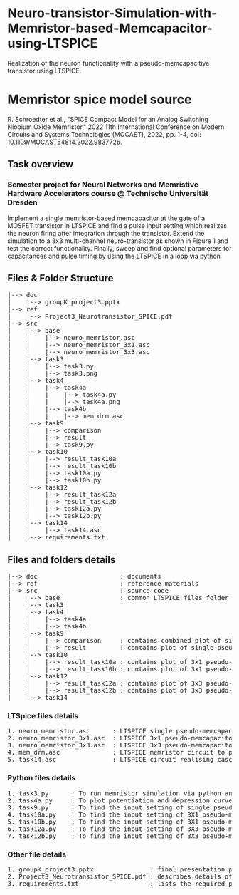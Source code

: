 # Neuro-transistor-Simulation-with-Memristor-based-Memcapacitor-using-LTSPICE
Realization of the neuron functionality with a pseudo-memcapacitive transistor using LTSPICE.

#  Memristor spice model source
R. Schroedter et al., "SPICE Compact Model for an Analog Switching Niobium Oxide Memristor," 2022 11th International Conference on Modern Circuits and Systems Technologies (MOCAST), 2022, pp. 1-4, doi: 10.1109/MOCAST54814.2022.9837726.

## Task overview 
### Semester project for Neural Networks and Memristive Hardware Accelerators course @ Technische Universität Dresden
Implement a single memristor-based memcapacitor at the gate of a MOSFET transistor in LTSPICE and find a pulse input setting which realizes the neuron firing after integration through the transistor. 
Extend the simulation to a 3x3 multi-channel neuro-transistor as shown in Figure 1 and test the correct functionality. 
Finally, sweep and find optional parameters for capacitances and pulse timing by using the LTSPICE in a loop via python

## Files & Folder Structure
<pre>
|--> doc                                       
|    |--> groupK_project3.pptx                 
|--> ref                                       
|    |--> Project3_Neurotransistor_SPICE.pdf   
|--> src                                       
|    |--> base                                 
|    |    |--> neuro_memristor.asc             
|    |    |--> neuro_memristor_3x1.asc         
|    |    |--> neuro_memristor_3x3.asc         
|    |--> task3                        
|    |    |--> task3.py                
|    |    |--> task3.png               
|    |--> task4                        
|    |    |--> task4a                  
|    |    |    |--> task4a.py          
|    |    |    |--> task4a.png         
|    |    |--> task4b               
|    |    |    |--> mem_drm.asc        
|    |--> task9        
|    |    |--> comparison              
|    |    |--> result                  
|    |    |--> task9.py                
|    |--> task10
|    |    |--> result_task10a          
|    |    |--> result_task10b          
|    |    |--> task10a.py              
|    |    |--> task10b.py              
|    |--> task12
|    |    |--> result_task12a          
|    |    |--> result_task12b          
|    |    |--> task12a.py              
|    |    |--> task12b.py              
|    |--> task14
|    |    |--> task14.asc              
|    |--> requirements.txt             
</pre>
  
## Files and folders details
<pre>
|--> doc                      : documents                                  
|--> ref                      : reference materials                 
|--> src                      : source code               
|    |--> base                : common LTSPICE files folder                        
|    |--> task3                       
|    |--> task4                              
|    |    |--> task4a                   
|    |    |--> task4b         
|    |--> task9               
|    |    |--> comparison     : contains combined plot of single pseudo-memcapacitor output for different memristor state 
|    |    |--> result         : contains plot of single pseudo-memcapacitor output for different memristor state run
|    |--> task10
|    |    |--> result_task10a : contains plot of 3x1 pseudo-memcapacitor output for different memristor state 
|    |    |--> result_task10b : contains plot of 3x1 pseudo-memcapacitor output for different memristor state with ttfs
|    |--> task12
|    |    |--> result_task12a : contains plot of 3x3 pseudo-memcapacitor output for different memristor state (Column-wise)
|    |    |--> result_task12b : contains plot of 3x3 pseudo-memcapacitor output for different memristor state (Row-wise)
|    |--> task14             
</pre>
  
### LTSpice files details
<pre>
1. neuro_memristor.asc      : LTSPICE single pseudo-memcapacitor circuit
2. neuro_memristor_3x1.asc  : LTSPICE 3x1 pseudo-memcapacitor circuit
3. neuro_memristor_3x3.asc  : LTSPICE 3x3 pseudo-memcapacitor circuit
4. mem_drm.asc              : LTSPICE memristor circuit to plot DRM
5. task14.asc               : LTSPICE circuit realising cascading of pseudo-memcapacitor blocks using transimpedence amplifier
</pre>
  
### Python files details
<pre>
1. task3.py      : To run memristor simulation via python and plot state and conductance graph 
2. task4a.py     : To plot potentiation and depression curve of memristor
3. task9.py      : To find the input setting of single pseudo-memcapacitor with different parameters sweeped via python
4. task10a.py    : To find the input setting of 3X1 pseudo-memcapacitor with different parameters sweeped via python
5. task10b.py    : To find the input setting of 3X1 pseudo-memcapacitor with different parameters for ttfs input; sweeped via python
6. task12a.py    : To find the input setting of 3X3 pseudo-memcapacitor with different parameters (Column-wise) sweeped via python
7. task12b.py    : To find the input setting of 3X3 pseudo-memcapacitor with different parameters (Row-wise) sweeped via python
</pre>
  
### Other file details
<pre>
1. groupK_project3.pptx               : final presentation ppt
2. Project3_Neurotransistor_SPICE.pdf : describes details of task of this projects
3. requirements.txt                   : lists the required python modules to run python file
</pre>
